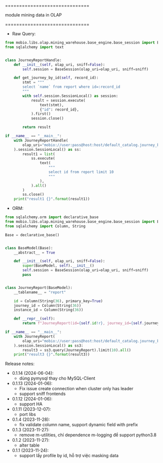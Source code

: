 
==============================

  module mining data in OLAP

==============================

* Raw Query: 
```python
from mobio.libs.olap.mining_warehouse.base_engine.base_session import BaseSession
from sqlalchemy import text


class JourneyReportHandle:
    def __init__(self, olap_uri, sniff=False):
        self.session = BaseSession(olap_uri=olap_uri, sniff=sniff)

    def get_journey_by_id(self, record_id):
        stmt = """
        select `name` from report where id=:record_id
        """
        with self.session.SessionLocal() as session:
            result = session.execute(
                text(stmt),
                {"id": record_id},
            ).first()
            session.close()

        return result

if __name__ == "__main__":
    with JourneyReportHandle(
        olap_uri="mobio://user:pass@host:host/default_catalog.journey_builder"
    ).session.SessionLocal() as ss:
        result1 = list(
            ss.execute(
                text(
                    """
                    select id from report limit 10
                    """
                ),
            ).all()
        )
        ss.close()
    print("result1 {}".format(result1))
```

* ORM:
```python
from sqlalchemy.orm import declarative_base
from mobio.libs.olap.mining_warehouse.base_engine.base_session import BaseSession
from sqlalchemy import Column, String

Base = declarative_base()


class BaseModel(Base):
    __abstract__ = True

    def __init__(self, olap_uri, sniff=False):
        super(BaseModel, self).__init__()
        self.session = BaseSession(olap_uri=olap_uri, sniff=sniff)
        pass


class JourneyReport(BaseModel):
    __tablename__ = "report"

    id = Column(String(36), primary_key=True)
    journey_id = Column(String(36))
    instance_id = Column(String(36))

    def __repr__(self):
        return f"JourneyReport(id={self.id!r}, journey_id={self.journey_id!r}, instance_id={self.instance_id!r})"

if __name__ == "__main__":
    with JourneyReport(
        olap_uri="mobio://user:pass@host:host/default_catalog.journey_builder"
    ).session.SessionLocal() as ss3:
        result3 = ss3.query(JourneyReport).limit(10).all()
    print("result3 {}".format(result3))
```


Release notes:
* 0.1.14 (2024-06-04):
  * dùng pymysql thay cho MySQL-Client
* 0.1.13 (2024-01-06):
  * Fix issue create connection when cluster only has leader
  * support sniff frontends
* 0.1.12 (2024-01-06):
  * support HA
* 0.1.11 (2023-12-07):
  * port libs
* 0.1.4 (2023-11-28):
  * fix validate column name, support dynamic field with prefix
* 0.1.3 (2023-11-27):
  * remove m-utilities, chỉ dependence m-logging để support python3.8
* 0.1.2 (2023-11-27):
  * alter table
* 0.1.1 (2023-11-24):
  * support lấy profile by id, hỗ trợ việc masking data

